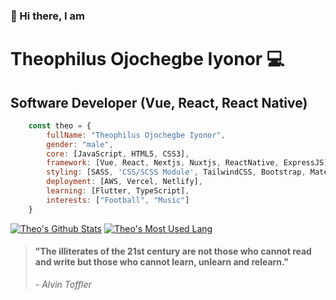 ### 👋 Hi there, I am
 
Theophilus Ojochegbe Iyonor 💻
==============================

Software Developer (Vue, React, React Native)
--------------------------------
``` js
    const theo = { 
        fullName: "Theophilus Ojochegbe Iyonor",
        gender: "male",
        core: [JavaScript, HTML5, CSS3], 
        framework: [Vue, React, Nextjs, Nuxtjs, ReactNative, ExpressJS], 
        styling: [SASS, 'CSS/SCSS Module', TailwindCSS, Bootstrap, MaterialUI, Vuetify],
        deployment: [AWS, Vercel, Netlify],
        learning: [Flutter, TypeScript],
        interests: ["Football", "Music"]
    }

```

[![Theo's Github Stats](https://github-readme-stats.vercel.app/api?username=symplytheo&show_icons=true&hide_title=true&theme=radical)](https://github.com/anuraghazra/github-readme-stats) [![Theo's Most Used Lang](https://github-readme-stats.vercel.app/api/top-langs?username=symplytheo&layout=compact&theme=radical)](https://github.com/anuraghazra/github-readme-stats)

> #### "The illiterates of the 21st century are not those who cannot read and write but those who cannot learn, unlearn and relearn."
>
> *- Alvin Toffler*
